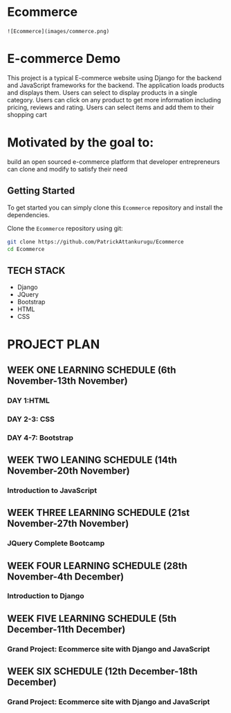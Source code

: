 # Ecommerce
    ![Ecommerce](images/commerce.png)


# E-commerce Demo

This project is a typical E-commerce website using Django for the backend and JavaScript frameworks for the backend. The application loads products and displays them. Users can select to display products in a single category. Users can 
click on any product to get  more information including pricing, reviews and rating. Users can select items and 
add them to their shopping cart

# Motivated by the goal to:
build an open sourced e-commerce platform that developer entrepreneurs can clone and modify to satisfy their need

## Getting Started
To get started  you can simply clone this `Ecommerce` repository and install the dependencies.

Clone the `Ecommerce` repository using git:

```bash
git clone https://github.com/PatrickAttankurugu/Ecommerce
cd Ecommerce
```

## TECH STACK
* Django
* JQuery
* Bootstrap
* HTML 
* CSS

# PROJECT PLAN

## WEEK ONE LEARNING SCHEDULE (6th November-13th November)
 ### DAY 1:HTML
 ### DAY 2-3: CSS
 ### DAY 4-7: Bootstrap

## WEEK TWO LEANING SCHEDULE (14th November-20th November)
### Introduction to JavaScript


## WEEK THREE LEARNING SCHEDULE (21st November-27th November)
### JQuery Complete Bootcamp

## WEEK FOUR LEARNING SCHEDULE (28th November-4th December)
### Introduction to Django

## WEEK FIVE LEARNING SCHEDULE (5th December-11th December)
### Grand Project: Ecommerce site with Django and JavaScript

## WEEK SIX SCHEDULE (12th December-18th December)
### Grand Project: Ecommerce site with Django and JavaScript

